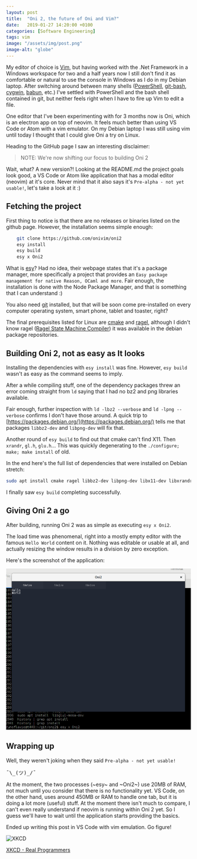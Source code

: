 ```yaml
---
layout: post
title:  "Oni 2, the future of Oni and Vim?"
date:   2019-01-27 14:20:00 +0100
categories: [Software Engineering]
tags: vim
image: "/assets/img/post.png"
image-alt: "globe"
---
```


My editor of choice is [Vim](https://en.wikipedia.org/wiki/Vim_(text_editor)), but having worked with the .Net Framework in a Windows workspace for two and a half years now I still don't find it as comfortable or natural to use the console in Windows as I do in my Debian laptop. After switching around between many shells ([PowerShell](https://docs.microsoft.com/en-us/PowerShell/scripting/overview?view=PowerShell-6), [git-bash](https://gitforwindows.org/), [cygwin](http://www.cygwin.com/), [babun](http://babun.github.io/), etc.) I've settled with PowerShell and the bash shell contained in git, but neither feels right when I have to fire up Vim to edit a file.

One editor that I've been experimenting with for 3 months now is Oni, which is an electron app on top of neovim. It feels much better than using VS Code or Atom with a vim emulator. On my Debian laptop I was still using vim until today I thought that I could give Oni a try on Linux.

Heading to the GitHub page I saw an interesting disclaimer:
> NOTE: We're now shifting our focus to building Oni 2

Wait, what? A new version?! Looking at the README.md the project goals look good, a VS Code or Atom like application that has a modal editor (neovim) at it's core. Never mind that it also says it's `Pre-alpha - not yet usable!`, let's take a look at it :)

## Fetching the project

First thing to notice is that there are no releases or binaries listed on the github page. However, the installation seems simple enough: 

```bash
    git clone https://github.com/onivim/oni2
    esy install
    esy build
    esy x Oni2
```

What is [esy](https://esy.sh/)? Had no idea, their webpage states that it's a package manager, more specifically a project that provides an `Easy package management for native Reason, OCaml and more`. Fair enough, the installation is done with the Node Package Manager, and that is something that I can understand :)

You also need [git](https://git-scm.com/) installed, but that will be soon come pre-installed on every computer operating system, smart phone, tablet and toaster, right?

The final prerequisites listed for Linux are [cmake](https://cmake.org/) and [ragel](https://en.wikipedia.org/wiki/Ragel), although I didn't know ragel ([Ragel State Machine Compiler](http://www.colm.net/open-source/ragel/)) it was available in the debian package repositories.


## Building Oni 2, not as easy as It looks

Installing the dependencies with `esy install` was fine. However, `esy build` wasn't as easy as the command seems to imply.

After a while compiling stuff, one of the dependency packages threw an error coming straight from `ld` saying that I had no bz2 and png libraries available.

Fair enough, further inspection with `ld -lbz2 --verbose` and `ld -lpng --verbose` confirms I don't have those around. A quick trip to [https://packages.debian.org/](https://packages.debian.org/) tells me that packages `libbz2-dev` and `libpng-dev` will fix that.

Another round of `esy build` to find out that cmake can't find X11. Then `xrandr`, `gl.h`, `glu.h`... This was quickly degenerating to the `./configure; make; make install` of old.

In the end here's the full list of dependencies that were installed on Debian stretch:

```bash
sudo apt install cmake ragel libbz2-dev libpng-dev libx11-dev libxrandr-dev libxinerama-dev libxcursor-dev libxi-dev mesa-common-dev libgl1-mesa-dev libglu1-mesa-dev
```

I finally saw `esy build` completing successfully.

## Giving Oni 2 a go

After building, running Oni 2 was as simple as executing `esy x Oni2`.

The load time was phenomenal, right into a mostly empty editor with the famous `Hello World` content on it.
Nothing was editable or usable at all, and actually resizing the window results in a division by zero exception.

Here's the screenshot of the application:

![Oni2](/assets/img/oni2.png)

## Wrapping up

Well, they weren't joking when they said `Pre-alpha - not yet usable!`
<pre>¯\_(ツ)_/¯</pre>

At the moment, the two processes (~esy~ and ~Oni2~) use 20MB of RAM, not much until you consider that there is no functionality yet. VS Code, on the other hand, uses around 450MB or RAM to handle one tab, but it is doing a lot more (useful) stuff. At the moment there isn't much to compare, I can't even really understand if neovim is running within Oni 2 yet. So I guess we'll have to wait until the application starts providing the basics.

Ended up writing this post in VS Code with vim emulation. Go figure!

![XKCD](https://imgs.xkcd.com/comics/real_programmers.png)

[XKCD - Real Programmers](https://xkcd.com/378/)